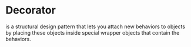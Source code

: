 # Decorator
is a structural design pattern that lets you attach new behaviors to objects by placing these objects inside special wrapper objects that contain the behaviors.

